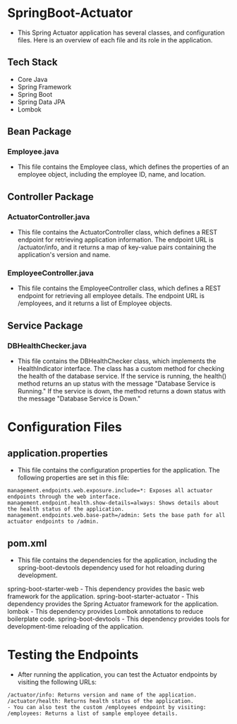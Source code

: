 # SpringBoot-Actuator
- This Spring Actuator application has several classes, and configuration files. Here is an overview of each file and its role in the application.

## Tech Stack

- Core Java
- Spring Framework
- Spring Boot
- Spring Data JPA
- Lombok

## Bean Package
### Employee.java
- This file contains the Employee class, which defines the properties of an employee object, including the employee ID, name, and location.

## Controller Package
### ActuatorController.java
- This file contains the ActuatorController class, which defines a REST endpoint for retrieving application information. The endpoint URL is /actuator/info, and it returns a map of key-value pairs containing the application's version and name.

### EmployeeController.java
- This file contains the EmployeeController class, which defines a REST endpoint for retrieving all employee details. The endpoint URL is /employees, and it returns a list of Employee objects.

## Service Package
### DBHealthChecker.java
- This file contains the DBHealthChecker class, which implements the HealthIndicator interface. The class has a custom method for checking the health of the database service. If the service is running, the health() method returns an up status with the message "Database Service is Running." If the service is down, the method returns a down status with the message "Database Service is Down."

# Configuration Files
## application.properties
- This file contains the configuration properties for the application. The following properties are set in this file:

```
management.endpoints.web.exposure.include=*: Exposes all actuator endpoints through the web interface.
management.endpoint.health.show-details=always: Shows details about the health status of the application.
management.endpoints.web.base-path=/admin: Sets the base path for all actuator endpoints to /admin.

```
## pom.xml
- This file contains the dependencies for the application, including the spring-boot-devtools dependency used for hot reloading during development.

spring-boot-starter-web - This dependency provides the basic web framework for the application.
spring-boot-starter-actuator - This dependency provides the Spring Actuator framework for the application.
lombok - This dependency provides Lombok annotations to reduce boilerplate code.
spring-boot-devtools - This dependency provides tools for development-time reloading of the application.

# Testing the Endpoints
- After running the application, you can test the Actuator endpoints by visiting the following URLs:

```
/actuator/info: Returns version and name of the application.
/actuator/health: Returns health status of the application.
- You can also test the custom /employees endpoint by visiting:
/employees: Returns a list of sample employee details.

```
